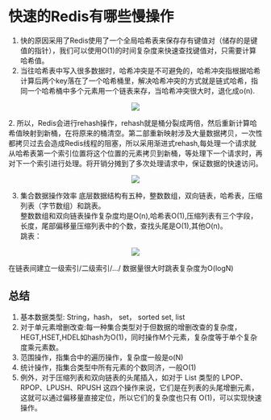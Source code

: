 <!--
 * @Author: zzzzztw
 * @Date: 2023-03-01 22:18:14
 * @LastEditors: Do not edit
 * @LastEditTime: 2023-04-19 15:44:58
 * @FilePath: /myLearning/Redislearn/02数据结构.md
-->
# 快速的Redis有哪些慢操作

1. 快的原因采用了Redis使用了一个全局哈希表来保存存有键值对（储存的是键值的指针），我们可以使用O(1)的时间复杂度来快速查找键值对，只需要计算哈希值。
2. 当往哈希表中写入很多数据时，哈希冲突是不可避免的，哈希冲突指根据哈希计算后两个key落在了一个哈希桶里，解决哈希冲突的方式就是链式哈希，指同一个哈希桶中多个元素用一个链表来存，当哈希冲突很大时，退化成o(n).
<center>

![](./img/02(1).png)
</center>
2. 所以，Redis会进行rehash操作，rehash就是桶分裂成两倍，然后重新计算哈希值映射到新桶，在将原来的桶清空。第二部重新映射涉及大量数据拷贝，一次性都拷贝过去会造成Redis线程的阻塞，所以采用渐进式rehash,每处理一个请求就从哈希表第一个索引位置将这个位置的元素拷贝到新桶，等处理下一个请求时，再对下一个索引进行处理。将开销分摊到了多次处理请求中，保证数据的快速访问。
<center>

![](./img/02(2).png)
</center>

3. 集合数据操作效率
底层数据结构有五种，整数数组，双向链表，哈希表，压缩列表（字节数组）和跳表。  
整数数组和双向链表操作复杂度均是O(n),哈希表O(1),压缩列表有三个字段，长度，尾部偏移量压缩列表中的个数，查找头尾是O(1),其他O(n)。  
跳表：
<center>

![](./img/02(3).png)
</center>
在链表间建立一级索引/二级索引/.../ 数据量很大时跳表复杂度为O(logN)

## 总结
1. 基本数据类型: String，hash， set， sorted set, list
2. 对于单元素增删改查:每一种集合类型对于但数据的增删改查的复杂度，HEGT,HSET,HDEL如hash为O(1)，同时操作M个元素，复杂度等于单个复杂度乘元素数。
3. 范围操作，指集合中的遍历操作，复杂度一般是o(N)
4. 统计操作，指集合类型中所有元素的个数同济，一般O(1)
5. 例外，对于压缩列表和双向链表的头尾插入，如对于 List 类型的 LPOP、RPOP、LPUSH、RPUSH 这四个操作来说，它们是在列表的头尾增删元素，这就可以通过偏移量直接定位，所以它们的复杂度也只有 O(1)，可以实现快速操作。